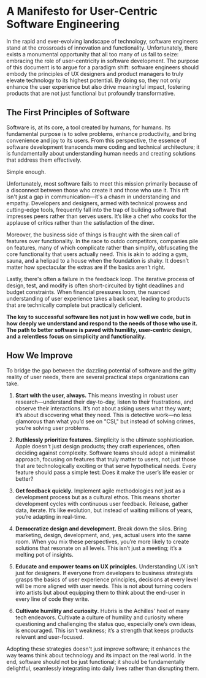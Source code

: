 # A Manifesto for User-Centric Software Engineering

In the rapid and ever-evolving landscape of technology, software engineers stand at the crossroads of innovation and functionality. Unfortunately, there exists a monumental opportunity that all too many of us fail to seize: embracing the role of user-centricity in software development. The purpose of this document is to argue for a paradigm shift: software engineers should embody the principles of UX designers and product managers to truly elevate technology to its highest potential. By doing so, they not only enhance the user experience but also drive meaningful impact, fostering products that are not just functional but profoundly transformative.

## The First Principles of Software

Software is, at its core, a tool created by humans, for humans. Its fundamental purpose is to solve problems, enhance productivity, and bring convenience and joy to its users. From this perspective, the essence of software development transcends mere coding and technical architecture; it is fundamentally about understanding human needs and creating solutions that address them effectively.

Simple enough.

Unfortunately, most software fails to meet this mission primarily because of a disconnect between those who create it and those who use it. This rift isn't just a gap in communication—it's a chasm in understanding and empathy. Developers and designers, armed with technical prowess and cutting-edge tools, frequently fall into the trap of building software that impresses peers rather than serves users. It’s like a chef who cooks for the applause of critics rather than the satisfaction of the diner.

Moreover, the business side of things is fraught with the siren call of features over functionality. In the race to outdo competitors, companies pile on features, many of which complicate rather than simplify, obfuscating the core functionality that users actually need. This is akin to adding a gym, sauna, and a helipad to a house when the foundation is shaky. It doesn’t matter how spectacular the extras are if the basics aren’t right.

Lastly, there's often a failure in the feedback loop. The iterative process of design, test, and modify is often short-circuited by tight deadlines and budget constraints. When financial pressures loom, the nuanced understanding of user experience takes a back seat, leading to products that are technically complete but practically deficient.

**The key to successful software lies not just in how well we code, but in how deeply we understand and respond to the needs of those who use it. The path to better software is paved with humility, user-centric design, and a relentless focus on simplicity and functionality.**

## How We Improve

To bridge the gap between the dazzling potential of software and the gritty reality of user needs, there are several practical steps organizations can take.

1. **Start with the user, always.** This means investing in robust user research—understand their day-to-day, listen to their frustrations, and observe their interactions. It’s not about asking users what they want; it’s about discovering what they need. This is detective work—no less glamorous than what you’d see on "CSI," but instead of solving crimes, you’re solving user problems.

2. **Ruthlessly prioritize features.** Simplicity is the ultimate sophistication. Apple doesn't just design products; they craft experiences, often deciding against complexity. Software teams should adopt a minimalist approach, focusing on features that truly matter to users, not just those that are technologically exciting or that serve hypothetical needs. Every feature should pass a simple test: Does it make the user’s life easier or better?

3. **Get feedback quickly.** Implement agile methodologies not just as a development process but as a cultural ethos. This means shorter development cycles with continuous user feedback. Release, gather data, iterate. It’s like evolution, but instead of waiting millions of years, you’re adapting in real-time.

4. **Democratize design and development.** Break down the silos. Bring marketing, design, development, and, yes, actual users into the same room. When you mix these perspectives, you’re more likely to create solutions that resonate on all levels. This isn’t just a meeting; it’s a melting pot of insights.

5. **Educate and empower teams on UX principles.** Understanding UX isn't just for designers. If everyone from developers to business strategists grasps the basics of user experience principles, decisions at every level will be more aligned with user needs. This is not about turning coders into artists but about equipping them to think about the end-user in every line of code they write.

6. **Cultivate humility and curiosity.** Hubris is the Achilles' heel of many tech endeavors. Cultivate a culture of humility and curiosity where questioning and challenging the status quo, especially one’s own ideas, is encouraged. This isn't weakness; it’s a strength that keeps products relevant and user-focused.

Adopting these strategies doesn't just improve software; it enhances the way teams think about technology and its impact on the real world. In the end, software should not be just functional; it should be fundamentally delightful, seamlessly integrating into daily lives rather than disrupting them.
